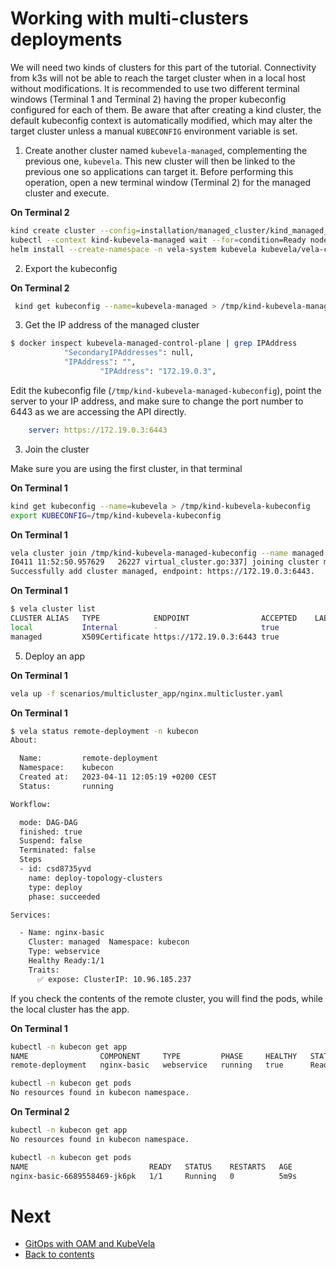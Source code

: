 # Working with multi-clusters deployments

We will need two kinds of clusters for this part of the tutorial. Connectivity from k3s will not be able to reach the target cluster when in a local host without modifications. It is recommended to use two different terminal windows (Terminal 1 and Terminal 2) having the proper kubeconfig configured for each of them. Be aware that after creating a kind cluster, the default kubeconfig context is automatically modified, which may alter the target cluster unless a manual `KUBECONFIG` environment variable is set.

1. Create another cluster named `kubevela-managed`, complementing the previous one, `kubevela`. This new cluster will then be linked to the previous one so applications can target it. Before performing this operation, open a new terminal window (Terminal 2) for the managed cluster and execute.

**On Terminal 2**

```bash
kind create cluster --config=installation/managed_cluster/kind_managed_cluster_config.yaml --name=kubevela-managed
kubectl --context kind-kubevela-managed wait --for=condition=Ready nodes --all --timeout=600s
helm install --create-namespace -n vela-system kubevela kubevela/vela-core --wait
```

2. Export the kubeconfig

**On Terminal 2**

```bash
 kind get kubeconfig --name=kubevela-managed > /tmp/kind-kubevela-managed-kubeconfig
```

3. Get the IP address of the managed cluster

```bash
$ docker inspect kubevela-managed-control-plane | grep IPAddress
            "SecondaryIPAddresses": null,
            "IPAddress": "",
                    "IPAddress": "172.19.0.3",
```

Edit the kubeconfig file (`/tmp/kind-kubevela-managed-kubeconfig`), point the server to your IP address, and make sure to change the port number to 6443 as we are accessing the API directly.

```yaml
    server: https://172.19.0.3:6443
```

3. Join the cluster

Make sure you are using the first cluster, in that terminal

**On Terminal 1**

```bash
kind get kubeconfig --name=kubevela > /tmp/kind-kubevela-kubeconfig
export KUBECONFIG=/tmp/kind-kubevela-kubeconfig
```

**On Terminal 1**

```bash
vela cluster join /tmp/kind-kubevela-managed-kubeconfig --name managed
I0411 11:52:50.957629   26227 virtual_cluster.go:337] joining cluster managed with version: v1.21.1
Successfully add cluster managed, endpoint: https://172.19.0.3:6443.
```

**On Terminal 1**

```bash
$ vela cluster list
CLUSTER	ALIAS	TYPE           	ENDPOINT               	ACCEPTED	LABELS
local  	     	Internal       	-                      	true
managed	     	X509Certificate	https://172.19.0.3:6443	true
```

5. Deploy an app

**On Terminal 1**

```bash
vela up -f scenarios/multicluster_app/nginx.multicluster.yaml
```

**On Terminal 1**

```bash
$ vela status remote-deployment -n kubecon
About:

  Name:      	remote-deployment
  Namespace: 	kubecon
  Created at:	2023-04-11 12:05:19 +0200 CEST
  Status:    	running

Workflow:

  mode: DAG-DAG
  finished: true
  Suspend: false
  Terminated: false
  Steps
  - id: csd8735yvd
    name: deploy-topology-clusters
    type: deploy
    phase: succeeded

Services:

  - Name: nginx-basic
    Cluster: managed  Namespace: kubecon
    Type: webservice
    Healthy Ready:1/1
    Traits:
      ✅ expose: ClusterIP: 10.96.185.237
```

If you check the contents of the remote cluster, you will find the pods, while the local cluster has the app.

**On Terminal 1**

```bash
kubectl -n kubecon get app
NAME                COMPONENT     TYPE         PHASE     HEALTHY   STATUS      AGE
remote-deployment   nginx-basic   webservice   running   true      Ready:1/1   3m41s

kubectl -n kubecon get pods
No resources found in kubecon namespace.
```

**On Terminal 2**

```bash
kubectl -n kubecon get app
No resources found in kubecon namespace.

kubectl -n kubecon get pods
NAME                           READY   STATUS    RESTARTS   AGE
nginx-basic-6689558469-jk6pk   1/1     Running   0          5m9s
```

# Next

* [GitOps with OAM and KubeVela](./07.gitops.md)
* [Back to contents](../README.md)